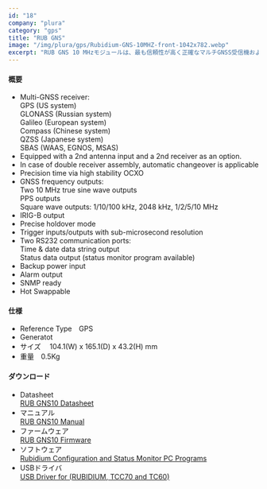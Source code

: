```yaml
---
id: "18"
company: "plura"
category: "gps"
title: "RUB GNS"
image: "/img/plura/gps/Rubidium-GNS-10MHZ-front-1042x782.webp"
excerpt: "RUB GNS 10 MHzモジュールは、最も信頼性が高く正確なマルチGNSS受信機およびマスタークロックシステムの1つです。RUB GNS10には受信機が内蔵されており、世界中のGPSシステムと互換性があります。"
---
```

#### 概要
* Multi-GNSS receiver:  
     GPS (US system)  
     GLONASS (Russian system)  
     Galileo (European system)  
     Compass (Chinese system)  
     QZSS (Japanese system)  
     SBAS (WAAS, EGNOS, MSAS)  
* Equipped with a 2nd antenna input and a 2nd receiver as an option.
* In case of double receiver assembly, automatic changeover is applicable
* Precision time via high stability OCXO
* GNSS  frequency outputs:  
     Two 10 MHz true sine wave outputs  
     PPS outputs  
     Square wave outputs: 1/10/100 kHz, 2048 kHz, 1/2/5/10 MHz  
* IRIG-B output
* Precise holdover mode
* Trigger inputs/outputs with sub-microsecond resolution
* Two RS232 communication ports:  
     Time & date data string output  
     Status data output (status monitor program available)  
* Backup power input
* Alarm output
* SNMP ready
* Hot Swappable

#### 仕様
* Reference Type&emsp;GPS
* Generatot
* サイズ &emsp;104.1(W) x 165.1(D) x 43.2(H) mm  
* 重量&emsp;0.5Kg  

#### ダウンロード
* Datasheet  
    [RUB GNS10 Datasheet](https://plurainc.com/files/downloads/timing-solutions/datasheet/deRUBGNS10leaflet.pdf)  
* マニュアル  
    [RUB GNS10 Manual](https://plurainc.com/files/downloads/timing-solutions/manual/eRUBGNSmanual.pdf)
* ファームウェア  
    [RUB GNS10 Firmware](https://plurainc.com/files/downloads/timing-solutions/firmware/rub_gns10.zip)
* ソフトウェア  
    [Rubidium Configuration and Status Monitor PC Programs](https://plurainc.com/files/downloads/timing-solutions/software/rubs.zip)  
* USBドライバ  
    [USB Driver for (RUBIDIUM, TCC70 and TC60)](https://plurainc.com/files/downloads/timing-solutions/software/usb.zip)
